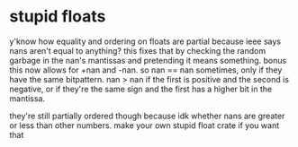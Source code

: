 # stupid floats

y'know how equality and ordering on floats are partial because ieee says nans aren't equal to anything? this fixes that by checking the random garbage in the nan's mantissas and pretending it means something. bonus this now allows for +nan and -nan. so nan == nan sometimes, only if they have the same bitpattern. nan > nan if the first is positive and the second is negative, or if they're the same sign and the first has a higher bit in the mantissa.

they're still partially ordered though because idk whether nans are greater or less than other numbers. make your own stupid float crate if you want that
